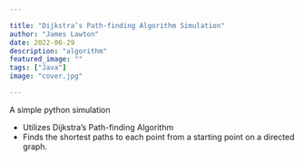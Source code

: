 ```yaml
---

title: "Dijkstra’s Path-finding Algorithm Simulation" 
author: "James Lawton"
date: 2022-06-29
description: "algorithm"
featured_image: ""
tags: ["Java"]
image: "cover.jpg"

---
```


A simple python simulation

- Utilizes Dijkstra’s Path-finding Algorithm
- Finds the shortest paths to each point from a starting point on a directed graph.
